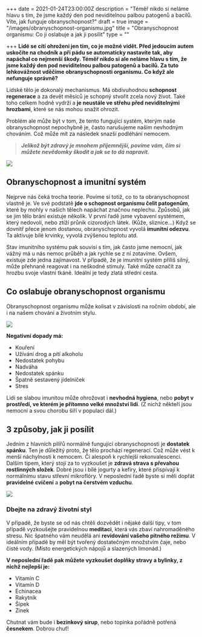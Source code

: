 +++
date = 2021-01-24T23:00:00Z
description = "Téměř nikdo si neláme hlavu s tím, že jsme každý den pod neviditelnou palbou patogenů a bacilů. Víte, jak funguje obranyschopnost?"
draft = true
image = "/images/obranyschopnost-organismu.jpg"
title = "Obranyschopnost organismu: Co ji oslabuje a jak ji posílit"
type = ""

+++
**Lidé se cítí ohroženi jen tím, co je možné vidět. Před jedoucím autem uskočíte na chodník a při pádu se automaticky nastavíte tak, aby napáchal co nejmenší škody. Téměř nikdo si ale neláme hlavu s tím, že jsme každý den pod neviditelnou palbou patogenů a bacilů. Za tuto lehkovážnost vděčíme obranyschopnosti organismu. Co když ale nefunguje správně?**

Lidské tělo je dokonalý mechanismus. Má obdivuhodnou **schopnost regenerace** a za devět měsíců je schopný stvořit zcela nový život. Také toho celkem hodně vydrží a **je neustále ve střehu před neviditelnými hrozbami**, které se nás mohou snažit ohrozit.

Problém ale může být v tom, že tento fungující systém, kterým naše obranyschopnost nepochybně je, často narušujeme naším nevhodným chováním. Což může mít za následek snazší podléhání nemocem.

> **_Jelikož být zdravý je mnohem příjemnější, povíme vám, čím si můžete nevědomky škodit a jak se to dá napravit._**

![](/images/obranyschopnost-a-imunitni-system.jpg)

## Obranyschopnost a imunitní systém

Nejprve nás čeká trocha teorie. Povíme si totiž, co to ta obranyschopnost vlastně je. Ve své podstatě **jde o schopnost organismu čelit patogenům**, které by mohly v našich tělech napáchat značnou neplechu. Způsobů, jak se jim tělo brání existuje několik. V první řadě jsme vybavení systémem, který nedovolí, nebo ztíží průnik cizorodých látek. (Kůže, sliznice…) Když se dovnitř přece jenom dostanou, obranyschopnost vyvolá **imunitní odezvu**. Ta aktivuje bílé krvinky, vyvolá zvýšenou teplotu atd.

Stav imunitního systému pak souvisí s tím, jak často jsme nemocní, jak vážný má u nás nemoc průběh a jak rychle se z ní zotavíme. Ovšem, existuje zde jedna zajímavost. V případě, že je imunitní systém příliš silný, může přehnaně reagovat i na neškodné stimuly. Také může označit za hrozbu svoje vlastní tkáně. Ideální je tedy zlatá střední cesta.

## Co oslabuje obranyschopnost organismu

Obranyschopnost organismu může kolísat v závislosti na ročním období, ale i na našem chování a životním stylu.

![](/images/koureni-oslabuje-imunitu.jpg)

**Negativní dopady má:**

* Kouření
* Užívání drog a pití alkoholu
* Nedostatek pohybu
* Nadváha
* Nedostatek spánku
* Špatně sestavený jídelníček
* Stres

Lidi se slabou imunitou může ohrožovat i **nevhodná hygiena**, nebo **pobyt v prostředí, ve kterém je přítomno velké množství lidí**. (Z nichž někteří jsou nemocní a svou chorobu šíří v populaci dál.)

## 3 způsoby, jak ji posílit

Jedním z hlavních pilířů normálně fungující obranyschopnosti je **dostatek spánku**. Ten je důležitý proto, že tělo prochází regenerací. Což může vést k menší náchylnosti k nemocem. Či alespoň k rychlejší rekonvalescenci. Dalším tipem, který stojí za to vyzkoušet je **zdravá strava s převahou rostlinných složek**. Dobré jsou i bílé jogurty a kefíry, které přispívají k normálnímu stavu střevní mikroflóry. V neposlední řadě byste si měli dopřát **pravidelné cvičení** a **pobyt na čerstvém vzduchu**.

![](/images/zdravi-zivotni-styl-obranyschopnost.jpg)

### Dbejte na zdravý životní styl

V případě, že byste se od nás chtěli dozvědět i nějaké další tipy, v tom případě vyzkoušejte pravidelnou **meditaci**, která vás zbaví nahromaděného stresu. Nic špatného vám neudělá ani **revidování vašeho pitného režimu**. V ideálním případě by měl být tvořený dostatečným množstvím čaje, nebo čisté vody. (Místo energetických nápojů a slazených limonád.)

**V neposlední řadě pak můžete vyzkoušet doplňky stravy a bylinky, z nichž nejlepší je:**

* Vitamín C
* Vitamín D
* Echinacea
* Rakytník
* Šípek
* Zinek

Chutnat vám bude i **bezinkový sirup**, nebo topinka pořádně potřená **česnekem**. Dobrou chuť!